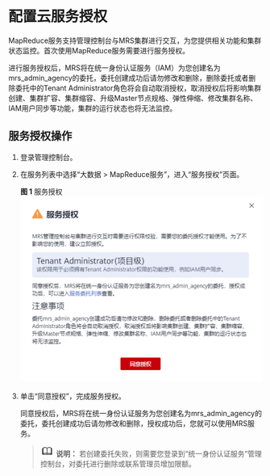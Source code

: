 # 配置云服务授权<a name="mrs_01_24210"></a>

MapReduce服务支持管理控制台与MRS集群进行交互，为您提供相关功能和集群状态监控。首次使用MapReduce服务需要进行服务授权。

进行服务授权后，MRS将在统一身份认证服务（IAM）为您创建名为mrs\_admin\_agency的委托，委托创建成功后请勿修改和删除，删除委托或者删除委托中的Tenant Administrator角色将会自动取消授权，取消授权后将影响集群创建、集群扩容、集群缩容、升级Master节点规格、弹性伸缩、修改集群名称、IAM用户同步等功能，集群的运行状态也将无法监控。

## 服务授权操作<a name="section20482354310"></a>

1.  登录管理控制台。
2.  在服务列表中选择“大数据 \> MapReduce服务”，进入“服务授权”页面。

    **图 1**  服务授权<a name="fig530813594811"></a>  
    ![](figures/服务授权.png "服务授权")

3.  单击“同意授权”，完成服务授权。

    同意授权后，MRS将在统一身份认证服务为您创建名为mrs\_admin\_agency的委托，委托创建成功后请勿修改和删除，授权成功后，您就可以使用MRS服务。

    >![](public_sys-resources/icon-note.gif) **说明：** 
    >若创建委托失败，则需要您登录到“统一身份认证服务”管理控制台，对委托进行删除或联系管理员增加限额。


